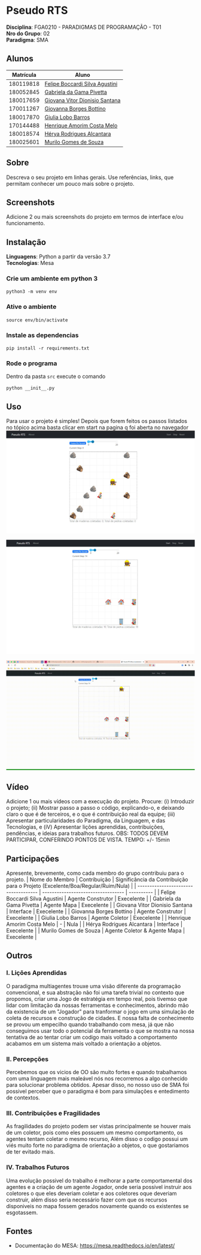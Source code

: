 # Pseudo RTS

**Disciplina**: FGA0210 - PARADIGMAS DE PROGRAMAÇÃO - T01 <br>
**Nro do Grupo**: 02<br>
**Paradigma**: SMA<br>

## Alunos
| Matrícula | Aluno                                                               |
| --------- | ------------------------------------------------------------------- |
| 180119818 | [Felipe Boccardi Silva Agustini](http://github.com/fealps)          |
| 180052845 | [Gabriela da Gama Pivetta](http://github.com/gabrielapivetta)       |
| 180017659 | [Giovana Vitor Dionisio Santana](http://github.com/giovanadionisio) |
| 170011267 | [Giovanna Borges Bottino](http://github.com/giovannabbottino)       |
| 180017870 | [Giulia Lobo Barros](http://github.com/Giuulob89)                   |
| 170144488 | [Henrique Amorim Costa Melo](http://github.com/henriqueamorim20)    |
| 180018574 | [Hérya Rodrigues Alcantara](http://github.com/hryds)                |
| 180025601 | [Murilo Gomes de Souza](http://github.com/murilogds)                |

## Sobre 
Descreva o seu projeto em linhas gerais. 
Use referências, links, que permitam conhecer um pouco mais sobre o projeto.

## Screenshots
Adicione 2 ou mais screenshots do projeto em termos de interface e/ou funcionamento.

## Instalação 
**Linguagens**: Python a partir da versão 3.7<br>
**Tecnologias**: Mesa<br>

### Crie um ambiente em python 3
```
python3 -m venv env
```

### Ative o ambiente
```
source env/bin/activate
```

### Instale as dependencias
```
pip install -r requirements.txt
```

### Rode o programa
Dentro da pasta ```src``` execute o comando
```
python __init__.py
```

## Uso 
Para usar o projeto é simples! Depois que forem feitos os passos listados no tópico acima basta clicar em start na pagina q foi aberta no navegador 
![coletor e recursos](./assets/1.jpeg)

![costrutor e construções](./assets/2.jpeg)

![simulação](./assets/3.gif)
## Vídeo
Adicione 1 ou mais vídeos com a execução do projeto.
Procure: 
(i) Introduzir o projeto;
(ii) Mostrar passo a passo o código, explicando-o, e deixando claro o que é de terceiros, e o que é contribuição real da equipe;
(iii) Apresentar particularidades do Paradigma, da Linguagem, e das Tecnologias, e
(iV) Apresentar lições aprendidas, contribuições, pendências, e ideias para trabalhos futuros.
OBS: TODOS DEVEM PARTICIPAR, CONFERINDO PONTOS DE VISTA.
TEMPO: +/- 15min

## Participações
Apresente, brevemente, como cada membro do grupo contribuiu para o projeto.
|           Nome do Membro             | Contribuição | Significância da Contribuição para o Projeto (Excelente/Boa/Regular/Ruim/Nula) |
| ------------------------------------ | ---------------------------------- | ---------- |
|   Felipe Boccardi Silva Agustini     | Agente Construtor                  | Execelente |
|   Gabriela da Gama Pivetta           | Agente Mapa                        | Execelente |
|   Giovana Vitor Dionisio Santana     | Interface                          | Execelente |
|   Giovanna Borges Bottino            | Agente Construtor                  | Execelente |
|   Giulia Lobo Barros                 | Agente Coletor                     | Execelente |
|   Henrique Amorim Costa Melo         | -                                  |    Nula    |
|   Hérya Rodrigues Alcantara          | Interface                          | Execelente |
|   Murilo Gomes de Souza              | Agente Coletor & Agente Mapa       | Execelente |

## Outros 

### I. Lições Aprendidas

O paradigma multiagentes trouxe uma visão diferente da programação convencional, e sua abstração não foi uma tarefa trivial no contexto que propomos, criar uma Jogo de estratégia em tempo real, pois tivemso que lidar com limitação da nossas ferramentas e conhecimentos, abrindo mão da existencia de um "Jogador" para tranformar o jogo em uma simulação de coleta de recursos e construção de cidades. E nossa falta de conhecimento se provou um empecilho quando trabalhando com mesa, já que não conseguimos usar todo o potencial da ferramenta o que se mostra na nossa tentativa de ao tentar criar um codigo mais voltado a comportamento acabamos em um sistema mais voltado a orientação a objetos.
### II. Percepções
Percebemos que os vicios de OO são muito fortes e quando trabalhamos com uma linguagem mais maleável nós nos recorremos a algo conhecido para solucionar problema obtidos. Apesar disso, no nosso uso de SMA foi possivel perceber que o paradigma é bom para simulações e entedimento de contextos.
### III. Contribuições e Fragilidades
As fragilidades do projeto podem ser vistas principalmente se houver mais de um coletor, pois como eles possuem um mesmo comportamento, os agentes tentam coletar o mesmo recurso, Além disso o codigo possui um viés muito forte no paradigma de orientação a objetos, o que gostariamos de ter evitado mais.
### IV. Trabalhos Futuros

Uma evolução possivel do trabalho é melhorar a parte comportamental dos agentes e a criação de um agente Jogador, onde seria possivel instruir aos coletores o que eles deveriam coletar e aos coletores oque deveriam construir, além disso seria necessário fazer com que os recursos disponiveis no mapa fossem gerados novamente quando os existentes se esgotassem.

## Fontes
 * Documentação do MESA: https://mesa.readthedocs.io/en/latest/
